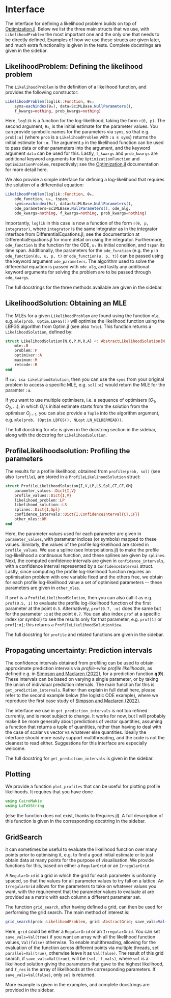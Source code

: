 # Interface

The interface for defining a likelihood problem builds on top of [Optimization.jl](https://github.com/SciML/Optimization.jl). Below we list the three main structs that we use, with `LikelihoodProblem` the most important one and the only one that needs to be directly defined. Examples of how we use these structs are given later, and much extra functionality is given in the tests. Complete docstrings are given in the sidebar.

## LikelihoodProblem: Defining the likelihood problem

The `LikelihoodProblem` is the definition of a likelihood function, and provides the following constructor:

```julia
LikelihoodProblem(loglik::Function, θ₀;
    syms=eachindex(θ₀), data=SciMLBase.NullParameters(),
    f_kwargs=nothing, prob_kwargs=nothing)
```

Here, `loglik` is a function for the log-likelihood, taking the form `ℓ(θ, p)`. The second argument, `θ₀`, is the initial estimate for the parameter values. You can provide symbolic names for the parameters via `syms`, so that e.g. `prob[:α]` (where `prob` is a `LikelihoodProblem` with `:α ∈ syms`) returns the initial estimate for `:α`. The argument `p` in the likelihood function can be used to pass data or other parameters into the argument, and the keyword argument `data` can be used for this. Lastly, `f_kwargs` and `prob_kwargs` are additional keyword arguments for the `OptimizationFunction` and `OptimizationProblem`, respectively; see the [Optimization.jl](https://github.com/SciML/Optimization.jl) documentation for more detail here.

We also provide a simple interface for defining a log-likelihood that requires the solution of a differential equation:

```julia 
LikelihoodProblem(loglik::Function, θ₀,
    ode_function, u₀, tspan;
    syms=eachindex(θ₀), data=SciMLBase.NullParameters(),
    ode_parameters=SciMLBase.NullParameters(), ode_alg,
    ode_kwargs=nothing, f_kwargs=nothing, prob_kwargs=nothing)
```

Importantly, `loglik` in this case is now a function of the form `ℓ(θ, p, integrator)`, where `integrator` is the same integrator as in the integrator interface from DifferentialEquations.jl; see the documentation at DifferentialEquations.jl for more detail on using the integrator. Furthermore, `ode_function` is the function for the ODE, `u₀` its initial condition, and `tspan` its time span. Additionally, the parameters for the `ode_function` (e.g. the `p` in `ode_function(du, u, p, t)` or `ode_function(u, p, t)`) can be passed using the keyword argument `ode_parameters`. The algorithm used to solve the differential equation is passed with `ode_alg`, and lastly any additional keyword arguments for solving the problem are to be passed through `ode_kwargs`. 

The full docstrings for the three methods available are given in the sidebar.

## LikelihoodSolution: Obtaining an MLE

The MLEs for a given `LikelihoodProblem` are found using the function `mle`, e.g. `mle(prob, Optim.LBFGS())` will optimise the likelihood function using the LBFGS algorithm from Optim.jl (see also `?mle`). This function returns a `LikelihoodSolution`, defined by:

```julia
struct LikelihoodSolution{N,Θ,P,M,R,A} <: AbstractLikelihoodSolution{N,P}
    mle::Θ
    problem::P
    optimiser::A
    maximum::M
    retcode::R
end
```

If `sol isa LikelihoodSolution`, then you can use the `syms` from your original problem to access a specific MLE, e.g. `sol[:α]` would return the MLE for the paramter `:α`.

If you want to use multiple optimisers, i.e. a sequence of optimisers $(O_1, O_2, \ldots)$, in which $O_j$'s initial estimate starts from the solution from the optimiser $O_{j-1}$, you can also provide a `Tuple` into the algorithm argument, e.g. `mle(prob, (Optim.LBFGS(), NLopt.LN_NELDERMEAD))`.

The full docstring for `mle` is given in the docstring section in the sidebar, along with the docstring for `LikelihoodSolution`.

## ProfileLikelihoodsolution: Profiling the parameters 

The results for a profile likelihood, obtained from `profile(prob, sol)` (see also `?profile`), are stored in a `ProfileLikelihoodSolution` struct:

```julia
struct ProfileLikelihoodSolution{I,V,LP,LS,Spl,CT,CF,OM}
    parameter_values::Dict{I,V}
    profile_values::Dict{I,V}
    likelihood_problem::LP
    likelihood_solution::LS
    splines::Dict{I,Spl}
    confidence_intervals::Dict{I,ConfidenceInterval{CT,CF}}
    other_mles::OM
end
```

Here, the parameter values used for each parameter are given in `parameter_values`, with parameter indices (or symbols) mapped to these values. Similarly, the values of the profile log-likelihood are stored in `profile_values`. We use a spline (see Interpolations.jl) to make the profile log-likelihood a continuous function, and these splines are given by `splines`. Next, the computed confidence intervals are given in `confidence_intervals`, with a confidence interval represented by a `ConfidenceInterval` struct. Lastly, since computing the profile log-likelihood function requires an optimisation problem with one variable fixed and the others free, we obtain for each profile log-likelihood value a set of optimised parameters -- these parameters are given in `other_mles`.

If `prof` is a `ProfileLikelihoodSolution`, then you can also call it as e.g. `prof(0.5, 1)` to evaluate the profile log-likelihood function of the first parameter at the point `0.5`. Alternatively, `prof(0.7, :α)` does the same but for the parameter `:α` at the point `0.7`. You can also index `prof` at a specific index (or symbol) to see the results only for that parameter, e.g. `prof[1]` or `prof[:α]`; this returns a `ProfileLikelihoodSolutionView`.

The full docstring for `profile` and related functions are given in the sidebar.

## Propagating uncertainty: Prediction intervals 

The confidence intervals obtained from profiling can be used to obtain approximate prediction intervals via *profile-wise profile likelihoods*, as defined e.g. in [Simpson and Maclaren (2022)](https://doi.org/10.1101/2022.12.14.520367), for a prediction function $\boldsymbol q(\boldsymbol\theta)$. These intervals can be based on varying a single parameter, or by taking the union of individual prediction intervals. The main function for this is `get_prediction_intervals`. Rather than explain in full detail here, please refer to the second example below (the logistic ODE example), where we reproduce the first case study of [Simpson and Maclaren (2022)](https://doi.org/10.1101/2022.12.14.520367).

The interface we use in `get_prediction_intervals` is not too refined currently, and is most subject to change. It works for now, but I will probably make it be more generally about predictions of vector quantities, assuming a function that returns a tuple of quantities, rather than having to deal with the case of scalar vs vector vs whatever else quantities. Ideally the interface should more easily support multithreading, and the code is not the cleanest to read either. Suggestions for this interface are especially welcome.

The full docstring for `get_prediction_intervals` is given in the sidebar.

## Plotting 

We provide a function `plot_profiles` that can be useful for plotting profile likelihoods. It requires that you have done 

```julia
using CairoMakie
using LaTeXString 
```

(else the function does not exist, thanks to Requires.jl). A full description of this function is given in the corresponding docstring in the sidebar.

## GridSearch

it can sometimes be useful to evaluate the likelihood function over many points prior to optimising it, e.g. to find a good initial estimate or to just obtain data at many points for the purpose of visualisation. We provide functions for this, based on either a `RegularGrid` or an `IrregularGrid`.

A `RegularGrid` is a grid in which the grid for each parameter is uniformly spaced, so that the values for all parameter values to try fall on a lattice. An `IrregularGrid` allows for the parameters to take on whatever values you want, with the requirement that the parameter values to evaluate at are provided as a matrix with each column a different parameter set.

The function `grid_search`, after having defined a grid, can then be used for performing the grid search. The main method of interest is:

```julia
grid_search(prob::LikelihoodProblem, grid::AbstractGrid; save_vals=Val(false), parallel=Val(false))
```

Here, `grid` could be either a `RegularGrid` or an `IrregularGrid`. You can set `save_vals=Val(true)` if you want an array with all the likelihood function values, `Val(false)` otherwise. To enable multithreading, allowing for the evaluation of the function across different points via multiple threads, set `parallel=Val(true)`, otherwise leave it as `Val(false)`. The result of this grid search, if `save_vals=Val(true)`, will be `(sol, f_vals)`, where `sol` is a likelihood solution giving the parameters that gave to the highest likelihood, and `f_res` is the array of likelihoods at the corresponding parameters. If `save_vals=Val(false)`, only `sol` is returned.

More example is given in the examples, and complete docstrings are provided in the sidebar.